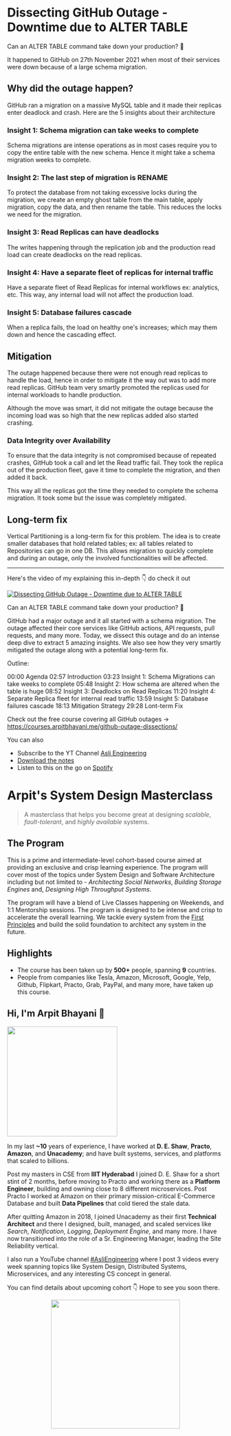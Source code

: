 Dissecting GitHub Outage - Downtime due to ALTER TABLE
===


Can an ALTER TABLE command take down your production? 🤯

It happened to GitHub on 27th November 2021 when most of their services were down because of a large schema migration.

## Why did the outage happen?

GitHub ran a migration on a massive MySQL table and it made their replicas enter deadlock and crash. Here are the 5 insights about their architecture

### Insight 1: Schema migration can take weeks to complete

Schema migrations are intense operations as in most cases require you to copy the entire table with the new schema. Hence it might take a schema migration weeks to complete.

### Insight 2: The last step of migration is RENAME

To protect the database from not taking excessive locks during the migration, we create an empty ghost table from the main table, apply migration, copy the data, and then rename the table. This reduces the locks we need for the migration.

### Insight 3: Read Replicas can have deadlocks

The writes happening through the replication job and the production read load can create deadlocks on the read replicas.

### Insight 4: Have a separate fleet of replicas for internal traffic

Have a separate fleet of Read Replicas for internal workflows ex: analytics, etc. This way, any internal load will not affect the production load.

### Insight 5: Database failures cascade

When a replica fails, the load on healthy one's increases; which may them down and hence the cascading effect.

## Mitigation

The outage happened because there were not enough read replicas to handle the load, hence in order to mitigate it the way out was to add more read replicas. GitHub team very smartly promoted the replicas used for internal workloads to handle production.

Although the move was smart, it did not mitigate the outage because the incoming load was so high that the new replicas added also started crashing.

### Data Integrity over Availability

To ensure that the data integrity is not compromised because of repeated crashes, GitHub took a call and let the Read traffic fail. They took the replica out of the production fleet, gave it time to complete the migration, and then added it back.

This way all the replicas got the time they needed to complete the schema migration. It took some but the issue was completely mitigated.

## Long-term fix

Vertical Partitioning is a long-term fix for this problem. The idea is to create smaller databases that hold related tables; ex: all tables related to Repositories can go in one DB. This allows migration to quickly complete and during an outage, only the involved functionalities will be affected.
<hr />


<p>Here's the video of my explaining this in-depth 👇‍ do check it out</p>

[![Dissecting GitHub Outage - Downtime due to ALTER TABLE](https://i.ytimg.com/vi/82Xywy74kfE/mqdefault.jpg)](https://www.youtube.com/watch?v=82Xywy74kfE)

Can an ALTER TABLE command take down your production? 🤯

GitHub had a major outage and it all started with a schema migration. The outage affected their core services like GitHub actions, API requests, pull requests, and many more. Today, we dissect this outage and do an intense deep dive to extract 5 amazing insights. We also see how they very smartly mitigated the outage along with a potential long-term fix. 

Outline:

00:00 Agenda
02:57 Introduction
03:23 Insight 1: Schema Migrations can take weeks to complete
05:48 Insight 2: How schema are altered when the table is huge
08:52 Insight 3: Deadlocks on Read Replicas
11:20 Insight 4: Separate Replica fleet for internal read traffic
13:59 Insight 5: Database failures cascade
18:13 Mitigation Strategy
29:28 Lont-term Fix

Check out the free course covering all GitHub outages →  https://courses.arpitbhayani.me/github-outage-dissections/

You can also
 - Subscribe to the YT Channel [Asli Engineering](https://youtube.com/c/ArpitBhayani)
 - [Download the notes](https://drive.google.com/file/d/14jdP8o2wFZYL0iFtsCbqKr3jEX0QstaY/view?usp=sharing)
 - Listen to this on the go on [Spotify](https://open.spotify.com/show/7qMoamm2iZQrsPVm6IQLoD)

# Arpit's System Design Masterclass

> A masterclass that helps you become great at designing _scalable_, _fault-tolerant_, and _highly available_ systems.

## The Program

This is a prime and intermediate-level cohort-based course aimed at providing an exclusive and crisp learning experience. The program will cover most of the topics under System Design and Software Architecture including but not limited to - _Architecting Social Networks_, _Building Storage Engines_ and, _Designing High Throughput Systems_.

The program will have a blend of Live Classes happening on Weekends, and 1:1 Mentorship sessions. The program is designed to be intense and crisp to accelerate the overall learning. We tackle every system from the [First Principles](https://en.wikipedia.org/wiki/First_principle) and build the solid foundation to architect any system in the future.


## Highlights

 - The course has been taken up by __500+__ people, spanning __9__ countries.
 - People from companies like Tesla, Amazon, Microsoft, Google, Yelp, Github, Flipkart, Practo, Grab, PayPal, and many more, have taken up this course.


## Hi, I'm Arpit Bhayani 👋

<img width="256px" src="https://arpitbhayani.me/static/img/arpit.jpg" />

In my last **~10** years of experience, I have worked at **D. E. Shaw**, **Practo**, **Amazon**, and **Unacademy**; and have built systems, services, and platforms that scaled to billions.

Post my masters in CSE from **IIIT Hyderabad** I joined D. E. Shaw for a short stint of 2 months, before moving to Practo and working there as a **Platform Engineer**, building and owning close to 8 different microservices. Post Practo I worked at Amazon on their primary mission-critical E-Commerce Database and built **Data Pipelines** that cold tiered the stale data.

After quitting Amazon in 2018, I joined Unacademy as their first **Technical Architect** and there I designed, built, managed, and scaled services like _Search_, _Notification_, _Logging_, _Deployment Engine_, and many more. I have now transitioned into the role of a Sr. Engineering Manager, leading the Site Reliability vertical.

I also run a YouTube channel [#AsliEngineering](https://www.youtube.com/c/ArpitBhayani) where I post 3 videos every week spanning topics like System Design, Distributed Systems, Microservices, and any interesting CS concept in general.

You can find details about upcoming cohort 👇‍ Hope to see you soon there.

<center>
<a target="_blank" href="https://arpitbhayani.me/masterclass">
<img src="https://user-images.githubusercontent.com/4745789/137859181-d4499cf4-ce65-4466-8b88-a078ece0f081.PNG" width="300px" />
</a>
</center>